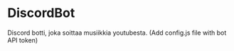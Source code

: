# DiscordBot
Discord botti, joka soittaa musiikkia youtubesta.
(Add config.js file with bot API token)

